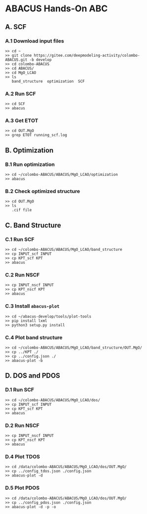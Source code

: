 # ABACUS Hands-On ABC

## A. SCF

### A.1 Download input files
```
>> cd ~
>> git clone https://gitee.com/deepmodeling-activity/colombo-ABACUS.git -b develop
>> cd colombo-ABACUS
>> cd ABACUS/
>> cd MgO_LCAO
>> ls
   band_structure  optimization  SCF
```

### A.2 Run SCF
```
>> cd SCF
>> abacus
```

### A.3 Get ETOT
```
>> cd OUT.MgO
>> grep ETOT running_scf.log
```

## B. Optimization

### B.1 Run optimization
```
>> cd ~/colombo-ABACUS/ABACUS/MgO_LCAO/optimization
>> abacus
```

### B.2 Check optimized structure
```
>> cd OUT.MgO
>> ls
   .cif file
```

## C. Band Structure

### C.1 Run SCF
```
>> cd ~/colombo-ABACUS/ABACUS/MgO_LCAO/band_structure
>> cp INPUT_scf INPUT
>> cp KPT_scf KPT
>> abacus
```

### C.2 Run NSCF
```
>> cp INPUT_nscf INPUT
>> cp KPT_nscf KPT
>> abacus
```

### C.3 Install `abacus-plot`
```
>> cd ~/abacus-develop/tools/plot-tools
>> pip install lxml
>> python3 setup.py install
```

### C.4 Plot band structure
```
>> cd ~/colombo-ABACUS/ABACUS/MgO_LCAO/band_structure/OUT.MgO/
>> cp ../KPT ./
>> cp ../config.json ./
>> abacus-plot -b
```

## D. DOS and PDOS

### D.1 Run SCF
```
>> cd ~/colombo-ABACUS/ABACUS/MgO_LCAO/dos/
>> cp INPUT_scf INPUT
>> cp KPT_scf KPT
>> abacus
```

### D.2 Run NSCF
```
>> cp INPUT_nscf INPUT
>> cp KPT_nscf KPT
>> abacus
```

### D.4 Plot TDOS
```
>> cd /data/colombo-ABACUS/ABACUS/MgO_LCAO/dos/OUT.MgO/
>> cp ../config_tdos.json ./config.json
>> abacus-plot -d
```

### D.5 Plot PDOS
```
>> cd /data/colombo-ABACUS/ABACUS/MgO_LCAO/dos/OUT.MgO/
>> cp ../config_pdos.json ./config.json
>> abacus-plot -d -p -o
```

